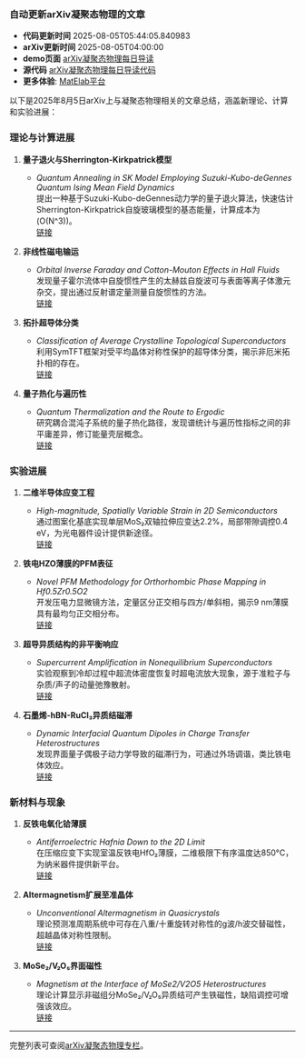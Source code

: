 ### 自动更新arXiv凝聚态物理的文章
  - **代码更新时间** 2025-08-05T05:44:05.840983
  - **arXiv更新时间** 2025-08-05T04:00:00
  - **demo页面** [arXiv凝聚态物理每日导读](https://iopwsy.github.io/arXiv_cond-mat/)
  - **源代码** [arXiv凝聚态物理每日导读代码](https://github.com/iopwsy/arXiv_cond-mat/)
  - **更多体验**: [MatElab平台](https://in.iphy.ac.cn/eln/#/recday)

以下是2025年8月5日arXiv上与凝聚态物理相关的文章总结，涵盖新理论、计算和实验进展：

### 理论与计算进展
1. **量子退火与Sherrington-Kirkpatrick模型**  
   - *Quantum Annealing in SK Model Employing Suzuki-Kubo-deGennes Quantum Ising Mean Field Dynamics*  
     提出一种基于Suzuki-Kubo-deGennes动力学的量子退火算法，快速估计Sherrington-Kirkpatrick自旋玻璃模型的基态能量，计算成本为 \(O(N^3)\)。  
     [链接](https://arxiv.org/abs/2508.01004)

2. **非线性磁电输运**  
   - *Orbital Inverse Faraday and Cotton-Mouton Effects in Hall Fluids*  
     发现量子霍尔流体中自旋惯性产生的太赫兹自旋波可与表面等离子体激元杂交，提出通过反射谱定量测量自旋惯性的方法。  
     [链接](https://arxiv.org/abs/2508.01946)

3. **拓扑超导体分类**  
   - *Classification of Average Crystalline Topological Superconductors*  
     利用SymTFT框架对受平均晶体对称性保护的超导体分类，揭示非厄米拓扑相的存在。  
     [链接](https://arxiv.org/abs/2508.02661)

4. **量子热化与遍历性**  
   - *Quantum Thermalization and the Route to Ergodic*  
     研究耦合混沌子系统的量子热化路径，发现谱统计与遍历性指标之间的非平庸差异，修订能量壳层概念。  
     [链接](https://arxiv.org/abs/2508.00949)

### 实验进展
1. **二维半导体应变工程**  
   - *High-magnitude, Spatially Variable Strain in 2D Semiconductors*  
     通过图案化基底实现单层MoS₂双轴拉伸应变达2.2%，局部带隙调控0.4 eV，为光电器件设计提供新途径。  
     [链接](https://arxiv.org/abs/2508.00972)

2. **铁电HZO薄膜的PFM表征**  
   - *Novel PFM Methodology for Orthorhombic Phase Mapping in Hf0.5Zr0.5O2*  
     开发压电力显微镜方法，定量区分正交相与四方/单斜相，揭示9 nm薄膜具有最均匀正交相分布。  
     [链接](https://arxiv.org/abs/2508.01707)

3. **超导异质结构的非平衡响应**  
   - *Supercurrent Amplification in Nonequilibrium Superconductors*  
     实验观察到冷却过程中超流体密度恢复时超电流放大现象，源于准粒子与杂质/声子的动量弛豫散射。  
     [链接](https://arxiv.org/abs/2508.01367)

4. **石墨烯-hBN-RuCl₃异质结磁滞**  
   - *Dynamic Interfacial Quantum Dipoles in Charge Transfer Heterostructures*  
     发现界面量子偶极子动力学导致的磁滞行为，可通过外场调谐，类比铁电体效应。  
     [链接](https://arxiv.org/abs/2508.01027)

### 新材料与现象
1. **反铁电氧化铪薄膜**  
   - *Antiferroelectric Hafnia Down to the 2D Limit*  
     在压缩应变下实现室温反铁电HfO₂薄膜，二维极限下有序温度达850°C，为纳米器件提供新平台。  
     [链接](https://arxiv.org/abs/2508.01830)

2. **Altermagnetism扩展至准晶体**  
   - *Unconventional Altermagnetism in Quasicrystals*  
     理论预测准周期系统中可存在八重/十重旋转对称性的g波/h波交替磁性，超越晶体对称性限制。  
     [链接](https://arxiv.org/abs/2508.01564)

3. **MoSe₂/V₂O₅界面磁性**  
   - *Magnetism at the Interface of MoSe2/V2O5 Heterostructures*  
     理论计算显示非磁组分MoSe₂/V₂O₅异质结可产生铁磁性，缺陷调控可增强该效应。  
     [链接](https://arxiv.org/abs/2508.01214)

---  
完整列表可查阅[arXiv凝聚态物理专栏](https://arxiv.org/list/cond-mat/new)。